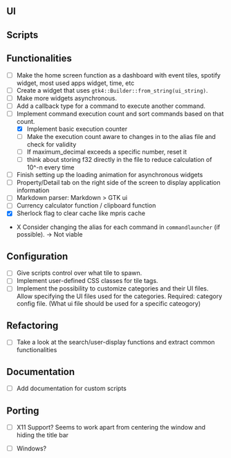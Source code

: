 ## UI

## Scripts


## Functionalities
- [ ] Make the home screen function as a dashboard with event tiles, spotify widget, most used apps widget, time, etc
- [ ] Create a widget that uses `gtk4::Builder::from_string(ui_string)`.
- [ ] Make more widgets asynchronous.
- [ ] Add a callback type for a command to execute another command.
- [ ] Implement command execution count and sort commands based on that count.
    - [x] Implement basic execution counter
    - [ ] Make the execution count aware to changes in to the alias file and check for validity
    - [ ] If maximum_decimal exceeds a specific number, reset it
    - [ ] think about storing f32 directly in the file to reduce calculation of 10^-n every time
- [ ] Finish setting up the loading animation for asynchronous widgets
- [ ] Property/Detail tab on the right side of the screen to display application information
- [ ] Markdown parser: Markdown > GTK ui
- [ ] Currency calculator function / clipboard function
- [x] Sherlock flag to clear cache like mpris cache

- X Consider changing the alias for each command in `commandlauncher` (if possible). -> Not viable

## Configuration
- [ ] Give scripts control over what tile to spawn.
- [ ] Implement user-defined CSS classes for tile tags.
- [ ] Implement the possibility to customize categories and their UI files. Allow specifying the UI files used for the categories. Required: category config file. (What ui file should be used for a specific cateogory)

## Refactoring
- [ ] Take a look at the search/user-display functions and extract common functionalities

## Documentation
- [ ] Add documentation for custom scripts

## Porting
- [ ] X11 Support? Seems to work apart from centering the window and hiding the title bar
- [ ] Windows? 

